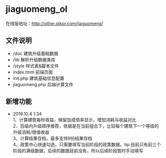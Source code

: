 # jiaguomeng_ol

在线版地址：http://other.qikor.com/jiaguomeng/

## 文件说明

 - /doc 建筑升级基础数据
 - /lib 解析升级数据类库
 - /style 样式表&脚本文件
 - index.html 前端页面
 - init.php 建筑基础信息配置
 - jiaguomeng.php 后端计算文件
 
 ## 新增功能
 
  - 2019.10.4 1:34<br/>
 1、计算建筑每秒收益，保留加成倍率显示，增加消耗与收益对比<br/>
 2、百级内升级顺序推荐，依据是在当前组合下，比较每个建筑下一个等级的升级消耗/增值收益<br/>
 3、计算结果存档，最多支持9份结果存档<br/>
 4、政策中心快速勾选，只需要填写当前阶段的政策数据。tip:目前只有前三个阶段的满级数据，后续的数据目前没有，所以后续阶段暂时手动填写<br/>
